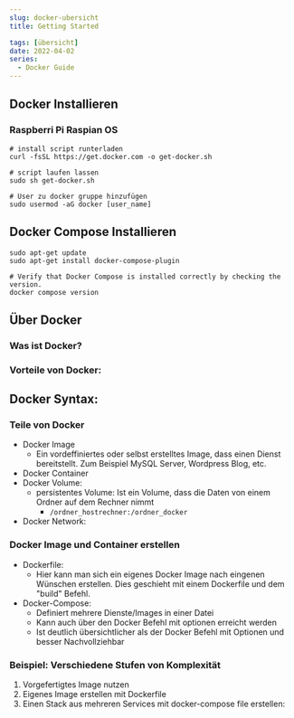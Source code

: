 ```yaml
---
slug: docker-ubersicht
title: Getting Started

tags: [übersicht]
date: 2022-04-02
series: 
  - Docker Guide
---
```

## Docker Installieren

### Raspberri Pi Raspian OS
```shell
# install script runterladen
curl -fsSL https://get.docker.com -o get-docker.sh

# script laufen lassen
sudo sh get-docker.sh

# User zu docker gruppe hinzufügen
sudo usermod -aG docker [user_name]
```

## Docker Compose Installieren

```shell
sudo apt-get update
sudo apt-get install docker-compose-plugin

# Verify that Docker Compose is installed correctly by checking the version.
docker compose version
```


## Über Docker

### Was ist Docker?

### Vorteile von Docker:

## Docker Syntax:

### Teile von Docker
- Docker Image
    - Ein vordeffiniertes oder selbst erstelltes Image, dass einen Dienst bereitstellt. Zum Beispiel MySQL Server, Wordpress Blog, etc.
- Docker Container
- Docker Volume:
    - persistentes Volume: Ist ein Volume, dass die Daten von einem Ordner auf dem Rechner nimmt
        - ```/ordner_hostrechner:/ordner_docker```
- Docker Network: 

### Docker Image und Container erstellen
- Dockerfile: 
    - Hier kann man sich ein eigenes Docker Image nach eingenen Wünschen erstellen. Dies geschieht mit einem Dockerfile und dem "build" Befehl.
- Docker-Compose:
    - Definiert mehrere Dienste/Images in einer Datei
    - Kann auch über den Docker Befehl mit optionen erreicht werden
    - Ist deutlich übersichtlicher als der Docker Befehl mit Optionen und besser Nachvollziehbar


### Beispiel: Verschiedene Stufen von Komplexität
1. Vorgefertigtes Image nutzen
2. Eigenes Image erstellen mit Dockerfile
3. Einen Stack aus mehreren Services mit docker-compose file erstellen:
